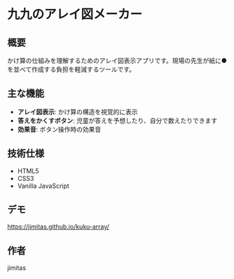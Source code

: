 # 九九のアレイ図メーカー

## 概要
かけ算の仕組みを理解するためのアレイ図表示アプリです。現場の先生が紙に●を並べて作成する負担を軽減するツールです。

## 主な機能
- **アレイ図表示**: かけ算の構造を視覚的に表示
- **答えをかくすボタン**: 児童が答えを予想したり、自分で数えたりできます
- **効果音**: ボタン操作時の効果音

## 技術仕様
- HTML5
- CSS3
- Vanilla JavaScript

## デモ
https://jimitas.github.io/kuku-array/

## 作者
jimitas